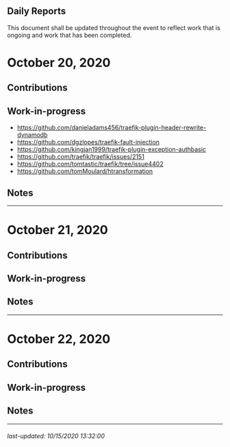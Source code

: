 Daily Reports
---

This document shall be updated throughout the event to reflect work that is ongoing and work that has been completed.

# October 20, 2020

Contributions
---

Work-in-progress
---
* https://github.com/danieladams456/traefik-plugin-header-rewrite-dynamodb
* https://github.com/dgzlopes/traefik-fault-injection
* https://github.com/kingjan1999/traefik-plugin-exception-authbasic
* https://github.com/traefik/traefik/issues/2151
* https://github.com/tomtastic/traefik/tree/issue4402
* https://github.com/tomMoulard/htransformation

Notes
---

---
# October 21, 2020

Contributions
---

Work-in-progress
---

Notes
---

---
# October 22, 2020

Contributions
---

Work-in-progress
---

Notes
---

---

###### _last-updated: 10/15/2020 13:32:00_

